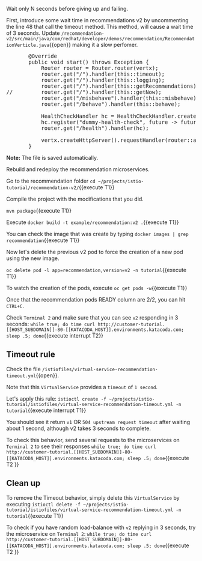 Wait only N seconds before giving up and failing. 

First, introduce some wait time in recommendations v2 by uncommenting the line 48 that call the timeout method. This method, will cause a wait time of 3 seconds. Update `/recommendation-v2/src/main/java/com/redhat/developer/demos/recommendation/RecommendationVerticle.java`{{open}} making it a slow perfomer. 

<pre class="file">
       @Override
       public void start() throws Exception {
           Router router = Router.router(vertx);
           router.get("/").handler(this::timeout);
           router.get("/").handler(this::logging);
           router.get("/").handler(this::getRecommendations);
//         router.get("/").handler(this::getNow);
           router.get("/misbehave").handler(this::misbehave);
           router.get("/behave").handler(this::behave);

           HealthCheckHandler hc = HealthCheckHandler.create(vertx);
           hc.register("dummy-health-check", future -> future.complete(Status.OK()));
           router.get("/health").handler(hc);

           vertx.createHttpServer().requestHandler(router::accept).listen(LISTEN_ON);
       }
</pre>

**Note:** The file is saved automatically.

Rebuild and redeploy the recommendation microservices.

Go to the recommendation folder `cd ~/projects/istio-tutorial/recommendation-v2/`{{execute T1}}

Compile the project with the modifications that you did.

`mvn package`{{execute T1}}

Execute `docker build -t example/recommendation:v2 .`{{execute T1}}

You can check the image that was create by typing `docker images | grep recommendation`{{execute T1}}

Now let's delete the previous v2 pod to force the creation of a new pod using the new image.

`oc delete pod -l app=recommendation,version=v2 -n tutorial`{{execute T1}}

To watch the creation of the pods, execute `oc get pods -w`{{execute T1}}

Once that the recommendation pods READY column are 2/2, you can hit `CTRL+C`. 

Check `Terminal 2` and make sure that you can see `v2` responding in 3 seconds: `while true; do time curl http://customer-tutorial.[[HOST_SUBDOMAIN]]-80-[[KATACODA_HOST]].environments.katacoda.com; sleep .5; done`{{execute interrupt T2}}


## Timeout rule

Check the file `/istiofiles/virtual-service-recommendation-timeout.yml`{{open}}.

Note that this `VirtualService` provides a `timeout` of `1 second`.

Let's apply this rule: `istioctl create -f ~/projects/istio-tutorial/istiofiles/virtual-service-recommendation-timeout.yml -n tutorial`{{execute interrupt T1}}

You should see it return `v1` OR `504 upstream request timeout` after waiting about 1 second, although v2 takes 3 seconds to complete.

To check this behavior, send several requests to the microservices on `Terminal 2` to see their responses
`while true; do time curl http://customer-tutorial.[[HOST_SUBDOMAIN]]-80-[[KATACODA_HOST]].environments.katacoda.com; sleep .5; done`{{execute T2 }}

## Clean up

To remove the Timeout behavior, simply delete this `VirtualService` by executing `istioctl delete -f ~/projects/istio-tutorial/istiofiles/virtual-service-recommendation-timeout.yml -n tutorial`{{execute T1}}

To check if you have random load-balance with `v2` replying in 3 seconds, try the microservice on `Terminal 2`: `while true; do time curl http://customer-tutorial.[[HOST_SUBDOMAIN]]-80-[[KATACODA_HOST]].environments.katacoda.com; sleep .5; done`{{execute T2 }}
